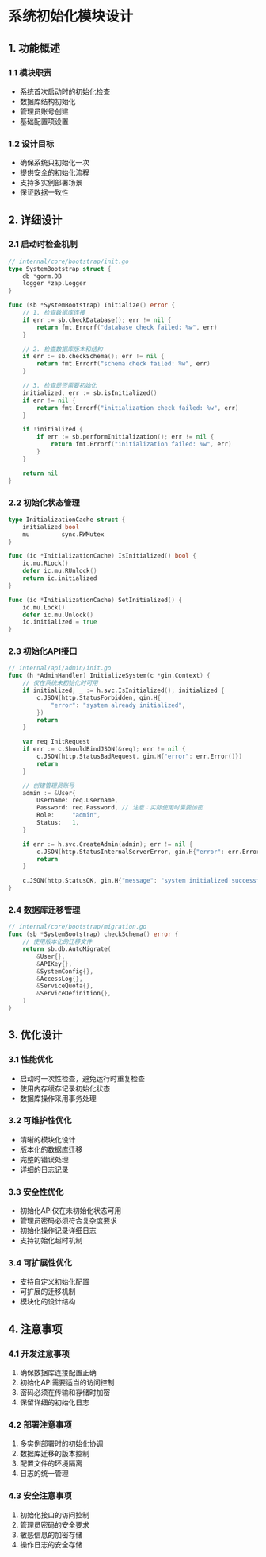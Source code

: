 # 系统初始化模块设计

## 1. 功能概述

### 1.1 模块职责
- 系统首次启动时的初始化检查
- 数据库结构初始化
- 管理员账号创建
- 基础配置项设置

### 1.2 设计目标
- 确保系统只初始化一次
- 提供安全的初始化流程
- 支持多实例部署场景
- 保证数据一致性

## 2. 详细设计

### 2.1 启动时检查机制
```go
// internal/core/bootstrap/init.go
type SystemBootstrap struct {
    db *gorm.DB
    logger *zap.Logger
}

func (sb *SystemBootstrap) Initialize() error {
    // 1. 检查数据库连接
    if err := sb.checkDatabase(); err != nil {
        return fmt.Errorf("database check failed: %w", err)
    }

    // 2. 检查数据库版本和结构
    if err := sb.checkSchema(); err != nil {
        return fmt.Errorf("schema check failed: %w", err)
    }

    // 3. 检查是否需要初始化
    initialized, err := sb.isInitialized()
    if err != nil {
        return fmt.Errorf("initialization check failed: %w", err)
    }

    if !initialized {
        if err := sb.performInitialization(); err != nil {
            return fmt.Errorf("initialization failed: %w", err)
        }
    }

    return nil
}
```

### 2.2 初始化状态管理
```go
type InitializationCache struct {
    initialized bool
    mu         sync.RWMutex
}

func (ic *InitializationCache) IsInitialized() bool {
    ic.mu.RLock()
    defer ic.mu.RUnlock()
    return ic.initialized
}

func (ic *InitializationCache) SetInitialized() {
    ic.mu.Lock()
    defer ic.mu.Unlock()
    ic.initialized = true
}
```

### 2.3 初始化API接口
```go
// internal/api/admin/init.go
func (h *AdminHandler) InitializeSystem(c *gin.Context) {
    // 仅在系统未初始化时可用
    if initialized, _ := h.svc.IsInitialized(); initialized {
        c.JSON(http.StatusForbidden, gin.H{
            "error": "system already initialized",
        })
        return
    }

    var req InitRequest
    if err := c.ShouldBindJSON(&req); err != nil {
        c.JSON(http.StatusBadRequest, gin.H{"error": err.Error()})
        return
    }

    // 创建管理员账号
    admin := &User{
        Username: req.Username,
        Password: req.Password, // 注意：实际使用时需要加密
        Role:     "admin",
        Status:   1,
    }

    if err := h.svc.CreateAdmin(admin); err != nil {
        c.JSON(http.StatusInternalServerError, gin.H{"error": err.Error()})
        return
    }

    c.JSON(http.StatusOK, gin.H{"message": "system initialized successfully"})
}
```

### 2.4 数据库迁移管理
```go
// internal/core/bootstrap/migration.go
func (sb *SystemBootstrap) checkSchema() error {
    // 使用版本化的迁移文件
    return sb.db.AutoMigrate(
        &User{},
        &APIKey{},
        &SystemConfig{},
        &AccessLog{},
        &ServiceQuota{},
        &ServiceDefinition{},
    )
}
```

## 3. 优化设计

### 3.1 性能优化
- 启动时一次性检查，避免运行时重复检查
- 使用内存缓存记录初始化状态
- 数据库操作采用事务处理

### 3.2 可维护性优化
- 清晰的模块化设计
- 版本化的数据库迁移
- 完整的错误处理
- 详细的日志记录

### 3.3 安全性优化
- 初始化API仅在未初始化状态可用
- 管理员密码必须符合复杂度要求
- 初始化操作记录详细日志
- 支持初始化超时机制

### 3.4 可扩展性优化
- 支持自定义初始化配置
- 可扩展的迁移机制
- 模块化的设计结构

## 4. 注意事项

### 4.1 开发注意事项
1. 确保数据库连接配置正确
2. 初始化API需要适当的访问控制
3. 密码必须在传输和存储时加密
4. 保留详细的初始化日志

### 4.2 部署注意事项
1. 多实例部署时的初始化协调
2. 数据库迁移的版本控制
3. 配置文件的环境隔离
4. 日志的统一管理

### 4.3 安全注意事项
1. 初始化接口的访问控制
2. 管理员密码的安全要求
3. 敏感信息的加密存储
4. 操作日志的安全存储 
